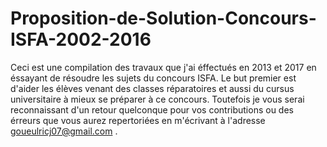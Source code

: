 # Proposition-de-Solution-Concours-ISFA-2002-2016

Ceci est une compilation des travaux que j'ai éffectués en 2013 et 2017 en éssayant de résoudre les sujets du concours ISFA.
Le but premier est d'aider les élèves venant des classes réparatoires et aussi du cursus universitaire à mieux se préparer à
ce concours. Toutefois je vous serai reconnaissant d'un retour quelconque pour vos contributions ou des érreurs que vous aurez 
repertoriées en m'écrivant à l'adresse goueulricj07@gmail.com .
